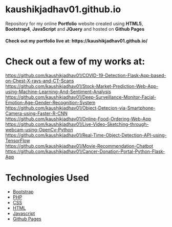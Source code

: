 # kaushikjadhav01.github.io
Repository for my online <b>Portfolio</b> website created using <b>HTML5</b>, <b>Bootstrap4</b>, <b>JavaScript</b> and <b>JQuery</b> and hosted on <b>Github Pages</b>

<h4> Check out my portfolio live at: https://kaushikjadhav01.github.io/ </h4>

# Check out a few of my works at:
https://github.com/kaushikjadhav01/COVID-19-Detection-Flask-App-based-on-Chest-X-rays-and-CT-Scans<br>
https://github.com/kaushikjadhav01/Stock-Market-Prediction-Web-App-using-Machine-Learning-And-Sentiment-Analysis<br>
https://github.com/kaushikjadhav01/Deep-Surveillance-Monitor-Facial-Emotion-Age-Gender-Recognition-System<br>
https://github.com/kaushikjadhav01/Object-Detecion-via-Smartphone-Camera-using-Faster-R-CNN<br>
https://github.com/kaushikjadhav01/Online-Food-Ordering-Web-App<br>
https://github.com/kaushikjadhav01/Live-Video-Sketching-through-webcam-using-OpenCv-Python<br>
https://github.com/kaushikjadhav01/Real-Time-Object-Detection-API-using-TensorFlow<br>
https://github.com/kaushikjadhav01/Movie-Recommendation-Chatbot<br>
https://github.com/kaushikjadhav01/Cancer-Donation-Portal-Python-Flask-App<br>


# Technologies Used
<ul>
<a href="https://getbootstrap.com/"><li>Bootstrap</a></li>
<a href="https://www.php.net/"><li>PHP</a></li>
<a href="https://www.w3.org/Style/CSS/Overview.en.html"><li>CSS</a></li>
<a href="https://www.w3.org/TR/html52/"><li>HTML</a></li>
<a href="https://www.javascript.com/"><li>Javascript</a></li>
<a href="https://pages.github.com/"><li>Github Pages</a></li>
</ul>
